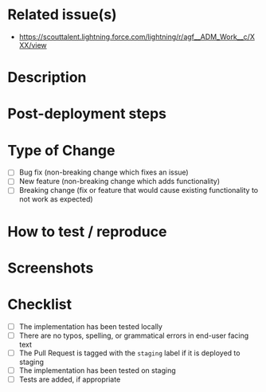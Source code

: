 <!--- Provide a general summary of your changes in the Title above -->

# Related issue(s)

<!--- Paste a link to the Salesforce work task or tasks that this PR closes here -->

- <https://scouttalent.lightning.force.com/lightning/r/agf__ADM_Work__c/XXX/view>

# Description

<!--- Describe your changes in detail
        for example: what is the current behavior and what is the new behavior-->

# Post-deployment steps

<!--- If data needs to be migrated or any rake tasks should be executed after deploy, note what to do here -->

# Type of Change
<!--- Check the box(es) that your pull changes address -->

- [ ] Bug fix (non-breaking change which fixes an issue)
- [ ] New feature (non-breaking change which adds functionality)
- [ ] Breaking change (fix or feature that would cause existing functionality to not work as expected)

# How to test / reproduce

# Screenshots

<!--- If appropriate.
      Protip: You can click and drag files into the pull request page to upload
      Optionally: A link to mockups (if they exist).
  -->

# Checklist

- [ ] The implementation has been tested locally
- [ ] There are no typos, spelling, or grammatical errors in end-user facing text
- [ ] The Pull Request is tagged with the `staging` label if it is deployed to staging
- [ ] The implementation has been tested on staging
- [ ] Tests are added, if appropriate
